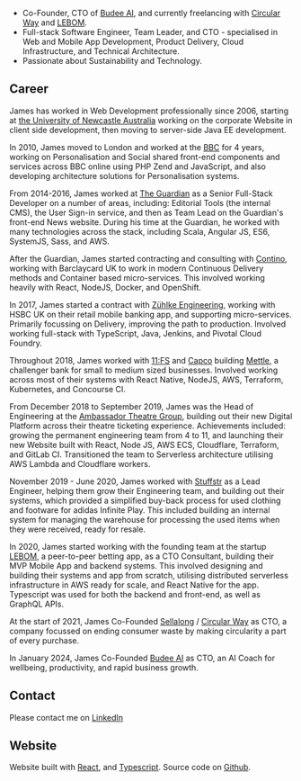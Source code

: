 - Co-Founder, CTO of [Budee AI](https://budee.ai), and currently freelancing with [Circular Way](https://circularway.com/) and [LEBOM](https://lebom.app).
- Full-stack Software Engineer, Team Leader, and CTO - specialised in Web and Mobile App Development, Product Delivery, Cloud Infrastructure, and Technical Architecture.
- Passionate about Sustainability and Technology.

## Career

James has worked in Web Development professionally since 2006, starting at [the University of Newcastle Australia](https://www.newcastle.edu.au/) working on the corporate Website in client side development, then moving to server-side Java EE development.

In 2010, James moved to London and worked at the [BBC](https://bbc.co.uk/) for 4 years, working on Personalisation and Social shared front-end components and services across BBC online using PHP Zend and JavaScript, and also developing architecture solutions for Personalisation systems.

From 2014-2016, James worked at [The Guardian](http://theguardian.com) as a Senior Full-Stack Developer on a number of areas, including: Editorial Tools (the internal CMS), the User Sign-in service, and then as Team Lead on the Guardian's front-end News website. During his time at the Guardian, he worked with many technologies across the stack, including Scala, Angular JS, ES6, SystemJS, Sass, and AWS.

After the Guardian, James started contracting and consulting with [Contino](http://contino.io/), working with Barclaycard UK to work in modern Continuous Delivery methods and Container based micro-services. This involved working heavily with React, NodeJS, Docker, and OpenShift.

In 2017, James started a contract with [Zühlke Engineering](https://www.zuehlke.com), working with HSBC UK on their retail mobile banking app, and supporting micro-services. Primarily focussing on Delivery, improving the path to production. Involved working full-stack with TypeScript, Java, Jenkins, and Pivotal Cloud Foundry.

Throughout 2018, James worked with [11:FS](https://11fs.com/) and [Capco](https://capco.com/) building [Mettle](https://mettle.co.uk/), a challenger bank for small to medium sized businesses. Involved working across most of their systems with React Native, NodeJS, AWS, Terraform, Kubernetes, and Concourse CI.

From December 2018 to September 2019, James was the Head of Engineering at the [Ambassador Theatre Group](https://www.atgtickets.com/), building out their new Digital Platform across their theatre ticketing experience. Achievements included: growing the permanent engineering team from 4 to 11, and launching their new Website built with React, Node JS, AWS ECS, Cloudflare, Terraform, and GitLab CI. Transitioned the team to Serverless architecture utilising AWS Lambda and Cloudflare workers.

November 2019 - June 2020, James worked with [Stuffstr](https://stuffstr.com) as a Lead Engineer, helping them grow their Engineering team, and building out their systems, which provided a simplified buy-back process for used clothing and footware for adidas Infinite Play. This included building an internal system for managing the warehouse for processing the used items when they were received, ready for resale.

In 2020, James started working with the founding team at the startup [LEBOM](https://lebom.app), a peer-to-peer betting app, as a CTO Consultant, building their MVP Mobile App and backend systems. This involved designing and building their systems and app from scratch, utilising distributed serverless infrastructure in AWS ready for scale, and React Native for the app. Typescript was used for both the backend and front-end, as well as GraphQL APIs.

At the start of 2021, James Co-Founded [Sellalong](https://sellalong.com/) / [Circular Way](https://circularway.com/) as CTO, a company focussed on ending consumer waste by making circularity a part of every purchase.

In January 2024, James Co-Founded [Budee AI](https://budee.ai) as CTO, an AI Coach for wellbeing, productivity, and rapid business growth.

## Contact

Please contact me on [LinkedIn](https://www.linkedin.com/in/jamespamplin)

## Website

Website built with [React](https://reactjs.org/), and [Typescript](https://www.typescriptlang.org/). Source code on [Github](https://github.com/jamespamplin/jamespamplin.com).
